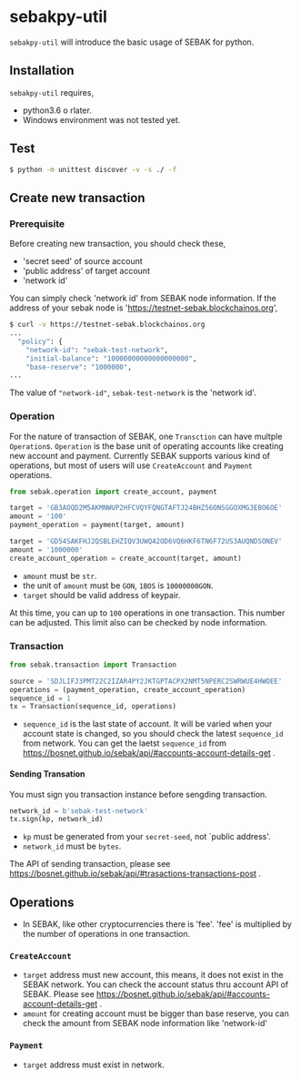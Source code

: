 # sebakpy-util

`sebakpy-util` will introduce the basic usage of SEBAK for python.

## Installation

`sebakpy-util` requires,

* python3.6 o rlater.
* Windows environment was not tested yet.

## Test

```sh
$ python -m unittest discover -v -s ./ -f
```


## Create new transaction

### Prerequisite
Before creating new transaction, you should check these,

* 'secret seed' of source account
* 'public address' of target account
* 'network id'

You can simply check 'network id' from SEBAK node information. If the address of your sebak node is 'https://testnet-sebak.blockchainos.org',
```sh
$ curl -v https://testnet-sebak.blockchainos.org
...
  "policy": {
    "network-id": "sebak-test-network",
    "initial-balance": "10000000000000000000",
    "base-reserve": "1000000",
...
```

The value of `"network-id"`, `sebak-test-network` is the 'network id'.

### Operation

For the nature of transaction of SEBAK, one `Transction` can have multple `Operation`s. `Operation` is the base unit of operating accounts like creating new account and payment. Currently SEBAK supports various kind of operations, but most of users will use `CreateAccount` and `Payment` operations.

```python
from sebak.operation import create_account, payment

target = 'GB3AOQD2M5AKMNWUP2HFCVQYFQNGTAFTJ24BHZ56ONSGGOXMG3EBO6OE'
amount = '100'
payment_operation = payment(target, amount)

target = 'GD54SAKFHJ2QSBLEHZIQV3UWQ42OD6VQ6HKF6TN6F72US3AUQNDSONEV'
amount = '1000000'
create_account_operation = create_account(target, amount)
```

* `amount` must be `str`.
* the unit of `amount` must be `GON`, `1BOS` is `10000000GON`.
* `target` should be valid address of keypair.

At this time, you can up to `100` operations in one transaction. This number can be adjusted. This limit also can be checked by node information.

### Transaction

```python
from sebak.transaction import Transaction

source = 'SDJLIFJ3PMT22C2IZAR4PY2JKTGPTACPX2NMT5NPERC2SWRWUE4HWOEE'
operations = (payment_operation, create_account_operation)
sequence_id = 1
tx = Transaction(sequence_id, operations)
```

* `sequence_id` is the last state of account. It will be varied when your account state is changed, so you should check the latest `sequence_id` from network. You can get the laetst `sequence_id` from https://bosnet.github.io/sebak/api/#accounts-account-details-get .

#### Sending Transation

You must sign you transaction instance before sengding transaction.
```python
network_id = b'sebak-test-network'
tx.sign(kp, network_id)
```

* `kp` must be generated from your `secret-seed`, not `public address'.
* `network_id` must be `bytes`.

The API of sending transaction, please see https://bosnet.github.io/sebak/api/#trasactions-transactions-post .

## Operations

* In SEBAK, like other cryptocurrencies there is 'fee'. 'fee' is multiplied by the number of operations in one transaction.

### `CreateAccount`

* `target` address must new account, this means, it does not exist in the SEBAK network. You can check the account status thru account API of SEBAK. Please see https://bosnet.github.io/sebak/api/#accounts-account-details-get .
* `amount` for creating account must be bigger than base reserve, you can check the amount from SEBAK node information like 'network-id'

### `Payment`

* `target` address must exist in network.
